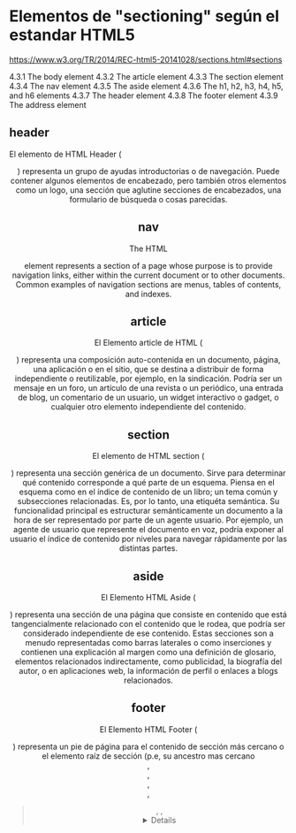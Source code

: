 # Elementos de "sectioning" según el estandar HTML5 #
https://www.w3.org/TR/2014/REC-html5-20141028/sections.html#sections

4.3.1 The body element
4.3.2 The article element
4.3.3 The section element
4.3.4 The nav element
4.3.5 The aside element
4.3.6 The h1, h2, h3, h4, h5, and h6 elements
4.3.7 The header element
4.3.8 The footer element
4.3.9 The address element

## header ##

El elemento de HTML Header (<header>) representa un grupo de ayudas introductorias o de navegación. Puede contener algunos elementos de encabezado, pero también otros elementos como un logo, una sección que aglutine secciones de encabezados, una formulario de búsqueda o cosas parecidas.

## nav ##

The HTML <nav> element represents a section of a page whose purpose is to provide navigation links, either within the current document or to other documents. Common examples of navigation sections are menus, tables of contents, and indexes.

## article ##

El Elemento article de HTML (<article>) representa una composición auto-contenida en un documento, página, una aplicación o en el sitio, que se destina a distribuir de forma independiente o reutilizable, por ejemplo, en la sindicación. Podría ser un mensaje en un foro, un artículo de una revista o un periódico, una entrada de blog, un comentario de un usuario, un widget interactivo o gadget, o cualquier otro elemento independiente del contenido.

## section ##

El elemento de HTML section (<section>) representa una sección genérica de un documento. Sirve para determinar qué contenido corresponde a qué parte de un esquema. Piensa en el esquema como en el índice de contenido de un libro; un tema común y subsecciones relacionadas.  Es, por lo tanto, una etiquéta semántica. Su funcionalidad principal es estructurar semánticamente un documento a la hora de ser representado por parte de un agente usuario. Por ejemplo, un agente de usuario que represente el documento en voz, podría exponer al usuario el índice de contenido por niveles para navegar rápidamente por las distintas partes.

## aside ##

El Elemento HTML Aside (<aside>) representa una sección de una página que consiste en contenido que está tangencialmente relacionado con el contenido que le rodea, que podría ser considerado independiente de ese contenido. Estas secciones son a menudo representadas como barras laterales o como inserciones y contienen una explicación al margen como una definición de glosario, elementos relacionados indirectamente, como publicidad, la biografía del autor, o en aplicaciones web, la información de perfil o enlaces a blogs relacionados.

## footer ##

El Elemento HTML Footer (<footer>) representa un pie de página para el contenido de sección más cercano o el elemento  raíz de sección (p.e, su ancestro mas cercano <article>, <aside>, <nav>, <section>,<blockquote>, <body>, <details>, <fieldset>, <figure>, <td>). Un pie de página típicamente contiene información acerca de el autor de la sección, datos de derechos de autor o enlaces a documentos relacionados.

## address ##

El elemento HTML <address> aporta información de contacto para su <article> más cercano o ancestro <body>; en el último caso lo aplica a todo el documento.

## main ##

El elemento HTML <main>  representa el contenido principal del <body> de un documento o aplicación. El área principal del contenido consiste en el contenido que está directamente relacionado, o se expande sobre el tema central de un documento o la funcionalidad central de una aplicación. Este contenido debe ser único al documento, excluyendo cualquier contenido que se repita a través de un conjunto de documentos como barras laterales, enlaces de navegación, información de derechos de autor, logos del sitio y formularios de búsqueda (a menos, claro, que la función principal del documento sea un formulario de búsqueda).